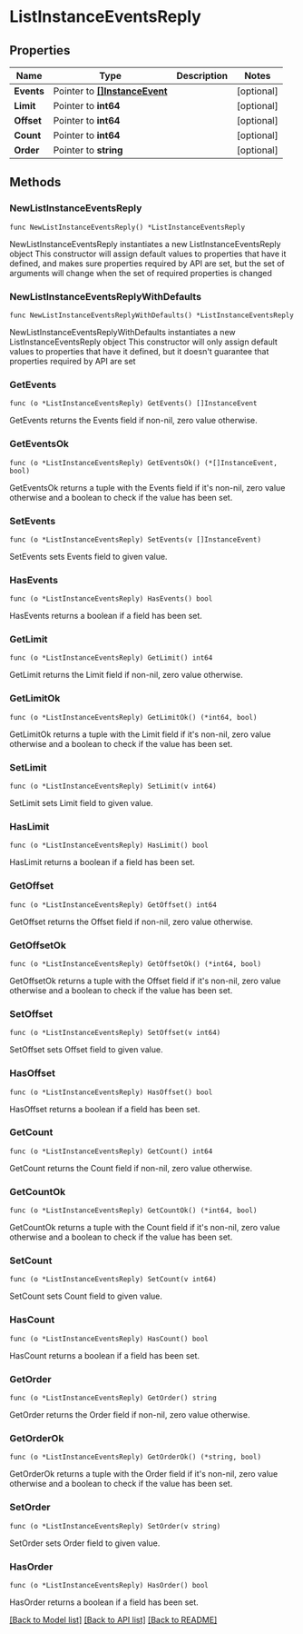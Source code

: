 # ListInstanceEventsReply

## Properties

Name | Type | Description | Notes
------------ | ------------- | ------------- | -------------
**Events** | Pointer to [**[]InstanceEvent**](InstanceEvent.md) |  | [optional] 
**Limit** | Pointer to **int64** |  | [optional] 
**Offset** | Pointer to **int64** |  | [optional] 
**Count** | Pointer to **int64** |  | [optional] 
**Order** | Pointer to **string** |  | [optional] 

## Methods

### NewListInstanceEventsReply

`func NewListInstanceEventsReply() *ListInstanceEventsReply`

NewListInstanceEventsReply instantiates a new ListInstanceEventsReply object
This constructor will assign default values to properties that have it defined,
and makes sure properties required by API are set, but the set of arguments
will change when the set of required properties is changed

### NewListInstanceEventsReplyWithDefaults

`func NewListInstanceEventsReplyWithDefaults() *ListInstanceEventsReply`

NewListInstanceEventsReplyWithDefaults instantiates a new ListInstanceEventsReply object
This constructor will only assign default values to properties that have it defined,
but it doesn't guarantee that properties required by API are set

### GetEvents

`func (o *ListInstanceEventsReply) GetEvents() []InstanceEvent`

GetEvents returns the Events field if non-nil, zero value otherwise.

### GetEventsOk

`func (o *ListInstanceEventsReply) GetEventsOk() (*[]InstanceEvent, bool)`

GetEventsOk returns a tuple with the Events field if it's non-nil, zero value otherwise
and a boolean to check if the value has been set.

### SetEvents

`func (o *ListInstanceEventsReply) SetEvents(v []InstanceEvent)`

SetEvents sets Events field to given value.

### HasEvents

`func (o *ListInstanceEventsReply) HasEvents() bool`

HasEvents returns a boolean if a field has been set.

### GetLimit

`func (o *ListInstanceEventsReply) GetLimit() int64`

GetLimit returns the Limit field if non-nil, zero value otherwise.

### GetLimitOk

`func (o *ListInstanceEventsReply) GetLimitOk() (*int64, bool)`

GetLimitOk returns a tuple with the Limit field if it's non-nil, zero value otherwise
and a boolean to check if the value has been set.

### SetLimit

`func (o *ListInstanceEventsReply) SetLimit(v int64)`

SetLimit sets Limit field to given value.

### HasLimit

`func (o *ListInstanceEventsReply) HasLimit() bool`

HasLimit returns a boolean if a field has been set.

### GetOffset

`func (o *ListInstanceEventsReply) GetOffset() int64`

GetOffset returns the Offset field if non-nil, zero value otherwise.

### GetOffsetOk

`func (o *ListInstanceEventsReply) GetOffsetOk() (*int64, bool)`

GetOffsetOk returns a tuple with the Offset field if it's non-nil, zero value otherwise
and a boolean to check if the value has been set.

### SetOffset

`func (o *ListInstanceEventsReply) SetOffset(v int64)`

SetOffset sets Offset field to given value.

### HasOffset

`func (o *ListInstanceEventsReply) HasOffset() bool`

HasOffset returns a boolean if a field has been set.

### GetCount

`func (o *ListInstanceEventsReply) GetCount() int64`

GetCount returns the Count field if non-nil, zero value otherwise.

### GetCountOk

`func (o *ListInstanceEventsReply) GetCountOk() (*int64, bool)`

GetCountOk returns a tuple with the Count field if it's non-nil, zero value otherwise
and a boolean to check if the value has been set.

### SetCount

`func (o *ListInstanceEventsReply) SetCount(v int64)`

SetCount sets Count field to given value.

### HasCount

`func (o *ListInstanceEventsReply) HasCount() bool`

HasCount returns a boolean if a field has been set.

### GetOrder

`func (o *ListInstanceEventsReply) GetOrder() string`

GetOrder returns the Order field if non-nil, zero value otherwise.

### GetOrderOk

`func (o *ListInstanceEventsReply) GetOrderOk() (*string, bool)`

GetOrderOk returns a tuple with the Order field if it's non-nil, zero value otherwise
and a boolean to check if the value has been set.

### SetOrder

`func (o *ListInstanceEventsReply) SetOrder(v string)`

SetOrder sets Order field to given value.

### HasOrder

`func (o *ListInstanceEventsReply) HasOrder() bool`

HasOrder returns a boolean if a field has been set.


[[Back to Model list]](../README.md#documentation-for-models) [[Back to API list]](../README.md#documentation-for-api-endpoints) [[Back to README]](../README.md)



